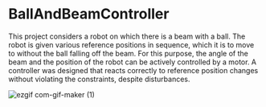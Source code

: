 # BallAndBeamController
This project considers a robot on which there is a beam with a ball. The robot is given various reference positions in sequence, which it is to move to without the ball falling off the beam. For this purpose, the angle of the beam and the position of the robot can be actively controlled by a motor. A controller was designed that reacts correctly to reference position changes without violating the constraints, despite disturbances.

![ezgif com-gif-maker (1)](https://user-images.githubusercontent.com/63397065/155311403-0b453fcf-450d-4c66-9c52-e92c209b2891.gif)

